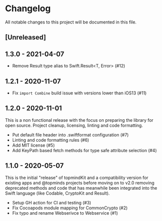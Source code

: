 # Changelog
All notable changes to this project will be documented in this file.

## [Unreleased] 

## 1.3.0 - 2021-04-07
- Remove Result<T> type alias to Swift.Result<T, Error> (#12)

## 1.2.1 - 2020-11-07

- Fix `import Combine` build issue with versions lower than iOS13 (#11)

## 1.2.0 - 2020-11-01

This is a non functional release with the focus on preparing the library for open source. Project cleanup, licensing, linting and code formatting.

- Put default file header into .swiftformat configuration (#7)
- Linting and code formatting rules (#6)
- Add MIT license (#5)
- Add KeyPath based fetch methods for type safe attribute selection (#4)

## 1.1.0 - 2020-05-07

This is the initial "release" of topmindKit and a compatibility version for existing apps and @topminds projects before moving on to v2.0 removing deprecated methods and code that has meanwhile been integrated into the Swift language (like Codable, CryptoKit and Result).

- Setup GH action for CI and testing (#3)
- Fix Cocoapods module mapping for CommonCrypto  (#2)
- Fix typo and rename Webserivce to Webservice  (#1)
